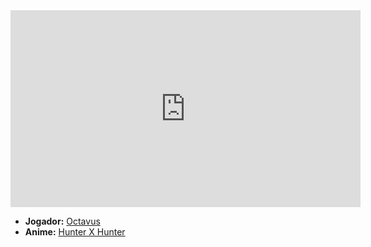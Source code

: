 <iframe width="560" height="315" src="https://www.youtube.com/embed/5rNML9jKnQo?si=-HPjggZ8xVW9j9St" title="YouTube video player" frameborder="0" allow="accelerometer; autoplay; clipboard-write; encrypted-media; gyroscope; picture-in-picture; web-share" referrerpolicy="strict-origin-when-cross-origin" allowfullscreen></iframe>

- **Jogador:** [Octavus](../Membros/Octavus.md)
- **Anime:** [Hunter X Hunter](content/Animes/Hunter%20X%20Hunter.md)